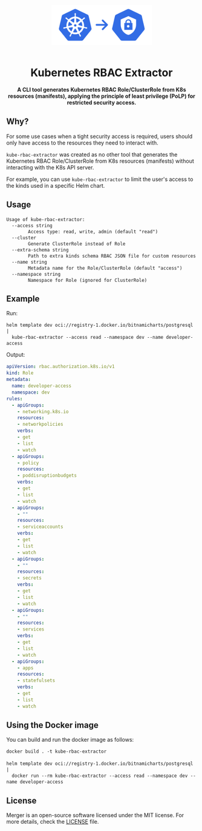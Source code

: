 <div align="center">
  <p align="center">
    <a href="https://github.com/DevOpsHiveHQ/kube-rbac-extractor" style="display: block; padding: 1em 0;">
      <img width="265px" alt="Kustomize Merger Logo" border="0" src="img/kube-rbac-extractor-logo.svg"/>
    </a>
  </p>

  <h1>Kubernetes RBAC Extractor</h1>

  <p><b>
  A CLI tool generates Kubernetes RBAC Role/ClusterRole from K8s resources (manifests), applying the principle of least privilege (PoLP) for restricted security access.
  </b></p>
</div>

## Why?

For some use cases when a tight security access is required, users should only have access to the resources they need to interact with.

`kube-rbac-extractor` was created as no other tool that generates the Kubernetes RBAC Role/ClusterRole from K8s resources (manifests) without interacting with the K8s API server.

For example, you can use `kube-rbac-extractor` to limit the user's access to the kinds used in a specific Helm chart.

## Usage

```
Usage of kube-rbac-extractor:
  --access string
    	Access type: read, write, admin (default "read")
  --cluster
    	Generate ClusterRole instead of Role
  --extra-schema string
    	Path to extra kinds schema RBAC JSON file for custom resources
  --name string
    	Metadata name for the Role/ClusterRole (default "access")
  --namespace string
    	Namespace for Role (ignored for ClusterRole)
```

## Example

Run:

```shell
helm template dev oci://registry-1.docker.io/bitnamicharts/postgresql | 
  kube-rbac-extractor --access read --namespace dev --name developer-access
```

Output:

```yaml
apiVersion: rbac.authorization.k8s.io/v1
kind: Role
metadata:
  name: developer-access
  namespace: dev
rules:
  - apiGroups:
    - networking.k8s.io
    resources:
    - networkpolicies
    verbs:
    - get
    - list
    - watch
  - apiGroups:
    - policy
    resources:
    - poddisruptionbudgets
    verbs:
    - get
    - list
    - watch
  - apiGroups:
    - ""
    resources:
    - serviceaccounts
    verbs:
    - get
    - list
    - watch
  - apiGroups:
    - ""
    resources:
    - secrets
    verbs:
    - get
    - list
    - watch
  - apiGroups:
    - ""
    resources:
    - services
    verbs:
    - get
    - list
    - watch
  - apiGroups:
    - apps
    resources:
    - statefulsets
    verbs:
    - get
    - list
    - watch
```

## Using the Docker image

You can build and run the docker image as follows:

```shell
docker build . -t kube-rbac-extractor

helm template dev oci://registry-1.docker.io/bitnamicharts/postgresql | 
  docker run --rm kube-rbac-extractor --access read --namespace dev --name developer-access
```

## License

Merger is an open-source software licensed under the MIT license. For more details, check the [LICENSE](LICENSE) file.

